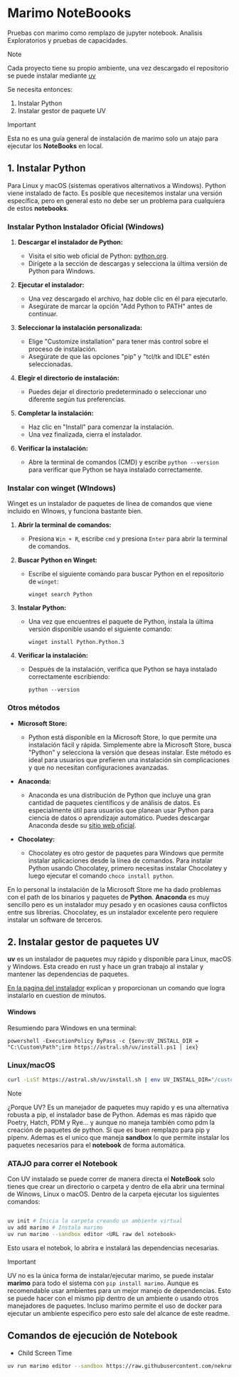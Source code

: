 # Marimo NoteBoooks

Pruebas con marimo como remplazo de jupyter notebook. Analisis Exploratorios y
pruebas de capacidades.

> [!NOTE]
> Cada proyecto tiene su propio ambiente, una vez descargado el
> repositorio se puede instalar mediante [uv](https://docs.astral.sh/uv/)


Se necesita entonces:

1. Instalar Python
2. Instalar gestor de paquete UV 

> [!IMPORTANT]
> Esta no es una guía general de instalación de marimo solo un atajo para
> ejecutar los **NoteBooks** en local.

## 1. Instalar Python

Para Linux y macOS (sistemas operativos alternativos a Windows). Python viene
instalado de facto. Es posible que necesitemos instalar una versión específica,
pero en general esto no debe ser un problema para cualquiera de estos
**notebooks**.

### Instalar Python Instalador Oficial (Windows)

1. **Descargar el instalador de Python:**
   - Visita el sitio web oficial de Python: [python.org](https://www.python.org/).
   - Dirígete a la sección de descargas y selecciona la última versión de Python para Windows.

2. **Ejecutar el instalador:**
   - Una vez descargado el archivo, haz doble clic en él para ejecutarlo.
   - Asegúrate de marcar la opción "Add Python to PATH" antes de continuar.

3. **Seleccionar la instalación personalizada:**
   - Elige "Customize installation" para tener más control sobre el proceso de instalación.
   - Asegúrate de que las opciones "pip" y "tcl/tk and IDLE" estén seleccionadas.

4. **Elegir el directorio de instalación:**
   - Puedes dejar el directorio predeterminado o seleccionar uno diferente según tus preferencias.

5. **Completar la instalación:**
   - Haz clic en "Install" para comenzar la instalación.
   - Una vez finalizada, cierra el instalador.

6. **Verificar la instalación:**
   - Abre la terminal de comandos (CMD) y escribe `python --version` para verificar que Python se haya instalado correctamente.


### Instalar con winget (WIndows)

Winget es un instalador de paquetes de línea de comandos que viene incluido en
WInows, y funciona bastante bien.

1. **Abrir la terminal de comandos:**
   - Presiona `Win + R`, escribe `cmd` y presiona `Enter` para abrir la terminal de comandos.

2. **Buscar Python en Winget:**
   - Escribe el siguiente comando para buscar Python en el repositorio de `winget`:

     ```
     winget search Python
     ```

3. **Instalar Python:**
   - Una vez que encuentres el paquete de Python, instala la última versión disponible usando el siguiente comando:

     ```
     winget install Python.Python.3
     ```

4. **Verificar la instalación:**
   - Después de la instalación, verifica que Python se haya instalado correctamente escribiendo:

     ```
     python --version
     ```

### Otros métodos

-  **Microsoft Store:**
   - Python está disponible en la Microsoft Store, lo que permite una instalación fácil y rápida. Simplemente abre la Microsoft Store, busca "Python" y selecciona la versión que deseas instalar. Este método es ideal para usuarios que prefieren una instalación sin complicaciones y que no necesitan configuraciones avanzadas.

-  **Anaconda:**
   - Anaconda es una distribución de Python que incluye una gran cantidad de paquetes científicos y de análisis de datos. Es especialmente útil para usuarios que planean usar Python para ciencia de datos o aprendizaje automático. Puedes descargar Anaconda desde su [sitio web oficial](https://www.anaconda.com/products/distribution).

-  **Chocolatey:**
   - Chocolatey es otro gestor de paquetes para Windows que permite instalar aplicaciones desde la línea de comandos. Para instalar Python usando Chocolatey, primero necesitas instalar Chocolatey y luego ejecutar el comando `choco install python`.

En lo personal la instalación de la Microsoft Store me ha dado problemas con el
path de los binarios y paquetes de **Python**. **Anaconda** es muy sencillo pero
es un instalador muy pesado y en ocasiones causa conflictos entre sus librerías.
Chocolatey, es un instalador excelente pero requiere instalar un software de
terceros.


## 2. Instalar gestor de paquetes UV    

**uv** es un instalador de paquetes muy rápido y disponible para Linux, macOS y
Windows. Esta creado en rust y hace un gran trabajo al instalar
y mantener las dependencias de paquetes.

[En la pagina del instalador](https://docs.astral.sh/uv/configuration/installer/) explican 
y proporcionan un comando que logra instalarlo en cuestion de minutos.

#### Windows

Resumiendo para Windows en una terminal:

```
powershell -ExecutionPolicy ByPass -c {$env:UV_INSTALL_DIR = "C:\Custom\Path";irm https://astral.sh/uv/install.ps1 | iex}

```

### Linux/macOS

```bash
curl -LsSf https://astral.sh/uv/install.sh | env UV_INSTALL_DIR="/custom/path" sh
```

> [!NOTE]
> ¿Porque UV? Es un manejador de paquetes muy rapido y es una
> alternativa robusta a  pip, el instalador base de Python. Ademas es mas
> rápido que Poetry, Hatch, PDM y Rye... y aunque no maneja también como pdm la
> creación de paquetes de python. Si que es buen remplazo para pip y pipenv.
> Ademas es el unico que maneja **sandbox** lo que permite instalar los paquetes
> necesarios para el **notebook** de forma automática.


### ATAJO para correr el Notebook

Con UV instalado se puede correr de manera directa el **NoteBook**
solo tienes que crear un directorio o carpeta y dentro de ella abrir una
terminal de Winows, Linux o macOS. Dentro de la carpeta ejecutar los siguientes
comandos:

```bash

uv init # Inicia la carpeta creando un ambiente virtual
uv add marimo # Instala marimo 
uv run marimo --sandbox editor <URL raw del notebook>

```

Esto usara el notebok, lo abrira e instalará las dependencias necesarias.

>[!IMPORTANT]
> UV no es la única forma de instalar/ejecutar marimo, se puede instalar 
> **marimo** para todo el sistema con `pip install marimo`. Aunque es recomendable 
> usar ambientes  para un mejor manejo de dependencias. Esto se puede hacer con
> el mismo pip dentro de un ambiente o usando otros manejadores de paquetes.
> Incluso marimo permite el uso de docker para ejecutar un ambiente especifico
> pero esto sale del alcance de este readme.


## Comandos de ejecución de Notebook

-  Child Screen Time

```bash
uv run marimo editor --sandbox https://raw.githubusercontent.com/nekrum/marimo_nboooks/refs/heads/main/child_screen/ChildScreenTime.py
```
